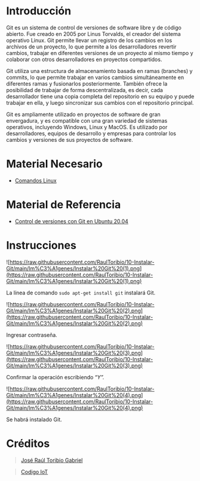 # Introducción

Git es un sistema de control de versiones de software libre y de código abierto. Fue creado en 2005 por Linus Torvalds, el creador del sistema operativo Linux. Git permite llevar un registro de los cambios en los archivos de un proyecto, lo que permite a los desarrolladores revertir cambios, trabajar en diferentes versiones de un proyecto al mismo tiempo y colaborar con otros desarrolladores en proyectos compartidos.

Git utiliza una estructura de almacenamiento basada en ramas (branches) y commits, lo que permite trabajar en varios cambios simultáneamente en diferentes ramas y fusionarlos posteriormente. También ofrece la posibilidad de trabajar de forma descentralizada, es decir, cada desarrollador tiene una copia completa del repositorio en su equipo y puede trabajar en ella, y luego sincronizar sus cambios con el repositorio principal.

Git es ampliamente utilizado en proyectos de software de gran envergadura, y es compatible con una gran variedad de sistemas operativos, incluyendo Windows, Linux y MacOS. Es utilizado por desarrolladores, equipos de desarrollo y empresas para controlar los cambios y versiones de sus proyectos de software.

# Material Necesario

- [Comandos Linux](https://github.com/RaulToribio/07-Comandos-Linux)

# Material de Referencia

- [Control de versiones con Git en Ubuntu 20.04](https://edu.codigoiot.com/course/view.php?id=813)

# Instrucciones

![https://raw.githubusercontent.com/RaulToribio/10-Instalar-Git/main/Im%C3%A1genes/Instalar%20Git%20(1).png](https://raw.githubusercontent.com/RaulToribio/10-Instalar-Git/main/Im%C3%A1genes/Instalar%20Git%20(1).png)

La línea de comando `sudo apt-get install git` instalará Git.

![https://raw.githubusercontent.com/RaulToribio/10-Instalar-Git/main/Im%C3%A1genes/Instalar%20Git%20(2).png](https://raw.githubusercontent.com/RaulToribio/10-Instalar-Git/main/Im%C3%A1genes/Instalar%20Git%20(2).png)

Ingresar contraseña.

![https://raw.githubusercontent.com/RaulToribio/10-Instalar-Git/main/Im%C3%A1genes/Instalar%20Git%20(3).png](https://raw.githubusercontent.com/RaulToribio/10-Instalar-Git/main/Im%C3%A1genes/Instalar%20Git%20(3).png)

Confirmar la operación escribiendo “*Y”.*

![https://raw.githubusercontent.com/RaulToribio/10-Instalar-Git/main/Im%C3%A1genes/Instalar%20Git%20(4).png](https://raw.githubusercontent.com/RaulToribio/10-Instalar-Git/main/Im%C3%A1genes/Instalar%20Git%20(4).png)

Se habrá instalado Git.

# Créditos

> [José Raúl Toribio Gabriel](https://github.com/RaulToribio)
> 

> [Codigo IoT](https://github.com/codigo-iot)
>

